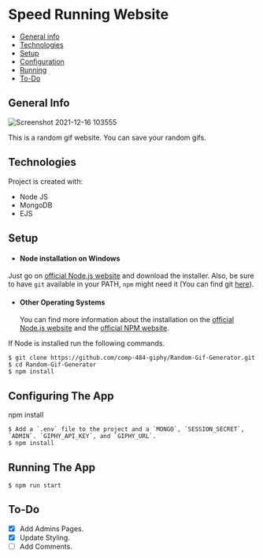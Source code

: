 # Speed Running Website

- [General info](#general-info)
- [Technologies](#technologies)
- [Setup](#setup)
- [Configuration](#configuring-the-app)
- [Running](#running-the-app)
- [To-Do](#to-do)

## General Info

![Screenshot 2021-12-16 103555](https://user-images.githubusercontent.com/64388455/146429112-82a6955f-8bc1-4ed2-9c37-33d646befd82.png)

This is a random gif website. You can save your random gifs.
## Technologies

Project is created with:

- Node JS
- MongoDB
- EJS

## Setup

- #### Node installation on Windows

Just go on [official Node.js website](https://nodejs.org/) and download the installer.
Also, be sure to have `git` available in your PATH, `npm` might need it (You can find git [here](https://git-scm.com/)).

- #### Other Operating Systems
  You can find more information about the installation on the [official Node.js website](https://nodejs.org/) and the [official NPM website](https://npmjs.org/).

If Node is installed run the following commands.

    $ git clone https://github.com/comp-484-giphy/Random-Gif-Generator.git
    $ cd Random-Gif-Generator
    $ npm install

## Configuring The App

npm install

    $ Add a `.env` file to the project and a `MONGO`, `SESSION_SECRET`, `ADMIN`. `GIPHY_API_KEY`, and `GIPHY_URL`. 
    $ npm install
    
## Running The App

    $ npm run start

## To-Do

- [x] Add Admins Pages.
- [x] Update Styling.
- [ ] Add Comments.
